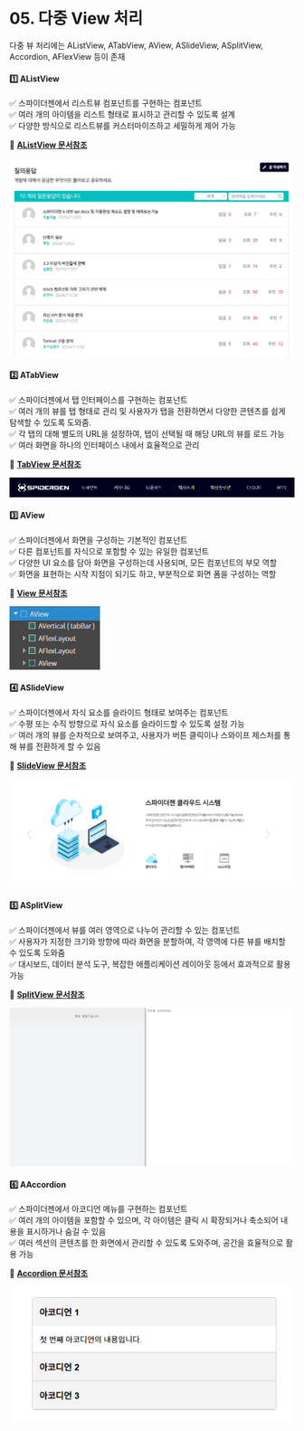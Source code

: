 # 05. 다중 View 처리

다중 뷰 처리에는 AListView, ATabView, AView, ASlideView, ASplitView, Accordion, AFlexView 등이 존재

#### 1️⃣ AListView

&#x20; ✅ 스파이더젠에서 리스트뷰 컴포넌트를 구현하는 컴포넌트\
&#x20; ✅ 여러 개의 아이템을 리스트 형태로 표시하고 관리할 수 있도록 설계\
&#x20; ✅ 다양한 방식으로 리스트뷰를 커스터마이즈하고 세밀하게 제어 가능

**📂** [**AListView 문서참조**](../../07-components/afc/14-listview/)

![](../../.gitbook/assets/board_res.png)

#### 2️⃣ ATabView

&#x20; ✅ 스파이더젠에서 탭 인터페이스를 구현하는 컴포넌트\
&#x20; ✅ 여러 개의 뷰를 탭 형태로 관리 및 사용자가 탭을 전환하면서 다양한 콘텐츠를 쉽게 탐색할 수 있도록 도와줌.\
&#x20; ✅ 각 탭의 대해 별도의 URL을 설정하여, 탭이 선택될 때 해당 URL의 뷰를 로드 가능\
&#x20; ✅ 여러 화면을 하나의 인터페이스 내에서 효율적으로 관리

**📂** [**TabView 문서참조**](../../07-components/afc/26-tabview.md)

![](../../.gitbook/assets/tabView.png)

#### 3️⃣ AView

&#x20; ✅ 스파이더젠에서 화면을 구성하는 기본적인 컴포넌트\
&#x20; ✅ 다른 컴포넌트를 자식으로 포함할 수 있는 유일한 컴포넌트\
&#x20; ✅ 다양한 UI 요소를 담아 화면을 구성하는데 사용되며, 모든 컴포넌트의 부모 역할\
&#x20; ✅ 화면을 표현하는 시작 지점이 되기도 하고, 부분적으로 화면 폼을 구성하는 역할

**📂** [**View 문서참조**](../../07-components/afc/11-view.md)

![](../../.gitbook/assets/Aview.png)

#### 4️⃣ ASlideView

&#x20; ✅ 스파이더젠에서 자식 요소를 슬라이드 형태로 보여주는 컴포넌트\
&#x20; ✅ 수평 또는 수직 방향으로 자식 요소를 슬라이드할 수 있도록 설정 가능\
&#x20; ✅ 여러 개의 뷰를 순차적으로 보여주고, 사용자가 버튼 클릭이나 스와이프 제스처를 통해 뷰를 전환하게 할 수 있음

**📂** [**SlideView 문서참조**](<../07  Components/43  SlideView.md>)

![](../../.gitbook/assets/SlideView.png)

#### 5️⃣ ASplitView

&#x20; ✅ 스파이더젠에서 뷰를 여러 영역으로 나누어 관리할 수 있는 컴포넌트\
&#x20; ✅ 사용자가 지정한 크기와 방향에 따라 화면을 분할하여, 각 영역에 다른 뷰를 배치할 수 있도록 도와줌\
&#x20; ✅ 대시보드, 데이터 분석 도구, 복잡한 애플리케이션 레이아웃 등에서 효과적으로 활용 가능

**📂** [**SplitView 문서참조**](../../07-components/afc/24-splitview.md)

![](../../.gitbook/assets/splitview2.png)

#### 6️⃣ AAccordion

&#x20; ✅ 스파이더젠에서 아코디언 메뉴를 구현하는 컴포넌트\
&#x20; ✅ 여러 개의 아이템을 포함할 수 있으며, 각 아이템은 클릭 시 확장되거나 축소되어 내용을 표시하거나 숨길 수 있음\
&#x20; ✅ 여러 섹션의 콘텐츠를 한 화면에서 관리할 수 있도록 도와주며, 공간을 효율적으로 활용 가능

**📂** [**Accordion 문서참조**](../../07-components/afc/27-accordion.md)

![](../../.gitbook/assets/AAccordion.png)
